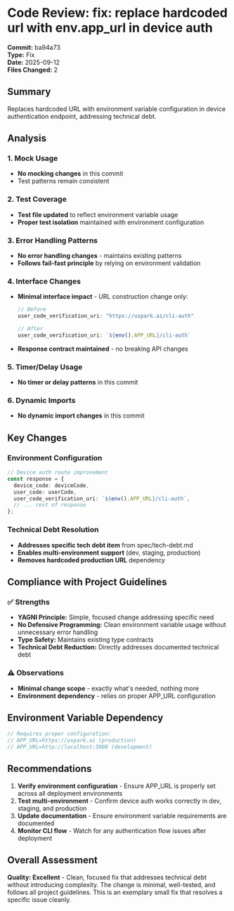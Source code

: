 # Code Review: fix: replace hardcoded url with env.app_url in device auth

**Commit:** ba94a73  
**Type:** Fix  
**Date:** 2025-09-12  
**Files Changed:** 2  

## Summary
Replaces hardcoded URL with environment variable configuration in device authentication endpoint, addressing technical debt.

## Analysis

### 1. Mock Usage
- **No mocking changes** in this commit
- Test patterns remain consistent

### 2. Test Coverage
- **Test file updated** to reflect environment variable usage
- **Proper test isolation** maintained with environment configuration

### 3. Error Handling Patterns
- **No error handling changes** - maintains existing patterns
- **Follows fail-fast principle** by relying on environment validation

### 4. Interface Changes
- **Minimal interface impact** - URL construction change only:
  ```typescript
  // Before
  user_code_verification_uri: "https://uspark.ai/cli-auth"
  
  // After  
  user_code_verification_uri: `${env().APP_URL}/cli-auth`
  ```
- **Response contract maintained** - no breaking API changes

### 5. Timer/Delay Usage
- **No timer or delay patterns** in this commit

### 6. Dynamic Imports
- **No dynamic import changes** in this commit

## Key Changes

### Environment Configuration
```typescript
// Device auth route improvement
const response = {
  device_code: deviceCode,
  user_code: userCode,
  user_code_verification_uri: `${env().APP_URL}/cli-auth`,
  // ... rest of response
};
```

### Technical Debt Resolution
- **Addresses specific tech debt item** from spec/tech-debt.md
- **Enables multi-environment support** (dev, staging, production)
- **Removes hardcoded production URL** dependency

## Compliance with Project Guidelines

### ✅ Strengths
- **YAGNI Principle:** Simple, focused change addressing specific need
- **No Defensive Programming:** Clean environment variable usage without unnecessary error handling
- **Type Safety:** Maintains existing type contracts
- **Technical Debt Reduction:** Directly addresses documented technical debt

### ⚠️ Observations
- **Minimal change scope** - exactly what's needed, nothing more
- **Environment dependency** - relies on proper APP_URL configuration

## Environment Variable Dependency
```typescript
// Requires proper configuration:
// APP_URL=https://uspark.ai (production)
// APP_URL=http://localhost:3000 (development)
```

## Recommendations
1. **Verify environment configuration** - Ensure APP_URL is properly set across all deployment environments
2. **Test multi-environment** - Confirm device auth works correctly in dev, staging, and production
3. **Update documentation** - Ensure environment variable requirements are documented
4. **Monitor CLI flow** - Watch for any authentication flow issues after deployment

## Overall Assessment
**Quality: Excellent** - Clean, focused fix that addresses technical debt without introducing complexity. The change is minimal, well-tested, and follows all project guidelines. This is an exemplary small fix that resolves a specific issue cleanly.